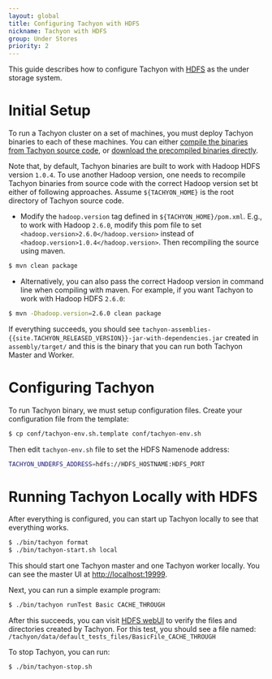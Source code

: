 ```yaml
---
layout: global
title: Configuring Tachyon with HDFS
nickname: Tachyon with HDFS
group: Under Stores
priority: 2
---
```


This guide describes how to configure Tachyon with
[HDFS](https://hadoop.apache.org/docs/stable/hadoop-project-dist/hadoop-hdfs/HdfsUserGuide.html)
as the under storage system.

# Initial Setup

To run a Tachyon cluster on a set of machines, you must deploy Tachyon binaries to each of these
machines. You can either
[compile the binaries from Tachyon source code](Building-Tachyon-Master-Branch.html), or
[download the precompiled binaries directly](Running-Tachyon-Locally.html).

Note that, by default, Tachyon binaries are built to work with Hadoop HDFS version `1.0.4`. To use
another Hadoop version, one needs to recompile Tachyon binaries from source code with the correct
Hadoop version set bt either of following approaches. Assume `${TACHYON_HOME}` is the root directory
of Tachyon source code.

* Modify the `hadoop.version` tag defined in `${TACHYON_HOME}/pom.xml`. E.g., to work with Hadoop
`2.6.0`, modify this pom file to set `<hadoop.version>2.6.0</hadoop.version>` instead of
`<hadoop.version>1.0.4</hadoop.version>`. Then recompiling the source using maven.

```bash
$ mvn clean package
```

* Alternatively, you can also pass the correct Hadoop version in command line when compiling with
maven. For example, if you want Tachyon to work with Hadoop HDFS `2.6.0`:

```bash
$ mvn -Dhadoop.version=2.6.0 clean package
```

If everything succeeds, you should see
`tachyon-assemblies-{{site.TACHYON_RELEASED_VERSION}}-jar-with-dependencies.jar` created in
`assembly/target/` and this is the binary that you can run both Tachyon Master and Worker.

# Configuring Tachyon

To run Tachyon binary, we must setup configuration files. Create your configuration file from the
template:

```bash
$ cp conf/tachyon-env.sh.template conf/tachyon-env.sh
```

Then edit `tachyon-env.sh` file to set the HDFS Namenode address:

```bash
TACHYON_UNDERFS_ADDRESS=hdfs://HDFS_HOSTNAME:HDFS_PORT
```

# Running Tachyon Locally with HDFS

After everything is configured, you can start up Tachyon locally to see that everything works.

```bash
$ ./bin/tachyon format
$ ./bin/tachyon-start.sh local
```

This should start one Tachyon master and one Tachyon worker locally. You can see the master UI at
[http://localhost:19999](http://localhost:19999).

Next, you can run a simple example program:

```bash
$ ./bin/tachyon runTest Basic CACHE_THROUGH
```

After this succeeds, you can visit [HDFS webUI](http://localhost:50070) to verify the files and
directories created by Tachyon. For this test, you should see a file named:
`/tachyon/data/default_tests_files/BasicFile_CACHE_THROUGH`

To stop Tachyon, you can run:

```bash
$ ./bin/tachyon-stop.sh
```

